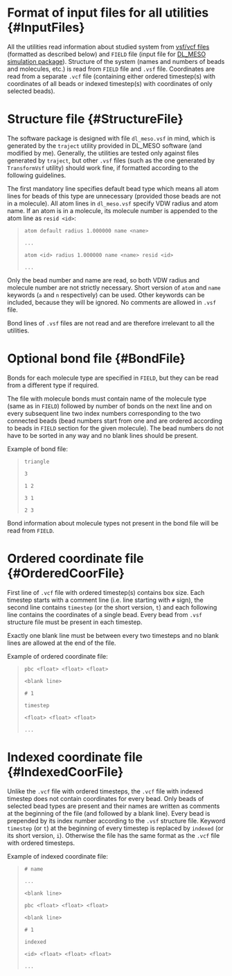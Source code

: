 Format of input files for all utilities {#InputFiles}
=====

All the utilities read information about studied system from [vsf/vcf
files](https://github.com/olenz/vtfplugin/wiki/VTF-format) (formatted as
described below) and `FIELD` file (input file for [DL_MESO simulation
package](http://www.scd.stfc.ac.uk//research/app/ccg/software/DL_MESO/40694.aspx)).
Structure of the system (names and numbers of beads and molecules, etc.) is
read from `FIELD` file and `.vsf` file. Coordinates are read from a
separate `.vcf` file (containing either ordered timestep(s) with
coordinates of all beads or indexed timestep(s) with coordinates of only
selected beads).

Structure file {#StructureFile}
=====

The software package is designed with file `dl_meso.vsf` in mind, which is
generated by the `traject` utility provided in DL_MESO software (and
modified by me). Generally, the utilities are tested only against files
generated by `traject`, but other `.vsf` files (such as the one generated
by `TransformVsf` utility) should work fine, if
formatted according to the following guidelines.

The first mandatory line specifies default bead type which means all atom
lines for beads of this type are unnecessary (provided those beads are not
in a molecule). All atom lines in `dl_meso.vsf` specify VDW radius and atom
name. If an atom is in a molecule, its molecule number is appended to the
atom line as `resid <id>`:
> `atom default radius 1.000000 name <name>`
>
> `...`
>
> `atom <id> radius 1.000000 name <name> resid <id>`
>
> `...`

Only the bead number and name are read, so both VDW radius and molecule
number are not strictly necessary.  Short version of `atom` and `name`
keywords (`a` and `n` respectively) can be used.  Other keywords can be
included, because they will be ignored. No comments are allowed in `.vsf`
file.

Bond lines of `.vsf` files are not read and are therefore irrelevant to
all the utilities.

Optional bond file {#BondFile}
=====

Bonds for each molecule type are specified in `FIELD`, but they can be read
from a different type if required.

The file with molecule bonds must contain name of the molecule type (same
as in `FIELD`) followed by number of bonds on the next line and on every
subsequent line two index numbers corresponding to the two connected beads
(bead numbers start from one and are ordered according to beads in `FIELD`
section for the given molecule). The bead numbers do not have to be sorted
in any way and no blank lines should be present.

Example of bond file:

> `triangle`
>
> `3`
>
> `1 2`
>
> `3 1`
>
> `2 3`

Bond information about molecule types not present in the bond file will be read
from `FIELD`.

Ordered coordinate file {#OrderedCoorFile}
=====

First line of `.vcf` file with ordered timestep(s) contains box size. Each
timestep starts with a comment line (i.e. line starting with `#` sign), the
second line contains `timestep` (or the short version, `t`) and each
following line contains the coordinates of a single bead. Every bead from
`.vsf` structure file must be present in each timestep.

Exactly one blank line must be between every two timesteps and no blank
lines are allowed at the end of the file.

Example of ordered coordinate file:

> `pbc <float> <float> <float>`
>
> `<blank line>`
>
> `# 1`
>
> `timestep`
>
> `<float> <float> <float>`
>
> `...`

Indexed coordinate file {#IndexedCoorFile}
=====

Unlike the `.vcf` file with ordered timesteps, the `.vcf` file with indexed
timestep does not contain coordinates for every bead. Only beads of
selected bead types are present and their names are written as comments at
the beginning of the file (and followed by a blank line). Every bead is
prepended by its index number according to the `.vsf` structure file.
Keyword `timestep` (or `t`) at the beginning of every timestep is replaced
by `indexed` (or its short version, `i`). Otherwise the file has the same
format as the `.vcf` file with ordered timesteps.

Example of indexed coordinate file:

> `# name`
>
> `...`
>
> `<blank line>`
>
> `pbc <float> <float> <float>`
>
> `<blank line>`
>
> `# 1`
>
> `indexed`
>
> `<id> <float> <float> <float>`
>
> `...`
